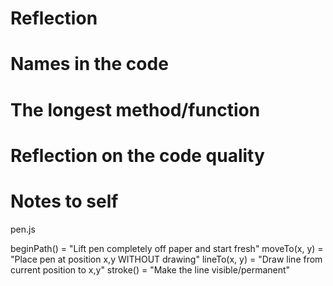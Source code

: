 # Reflection

# Names in the code

# The longest method/function

# Reflection on the code quality

# Notes to self

pen.js

beginPath() = "Lift pen completely off paper and start fresh"
moveTo(x, y) = "Place pen at position x,y WITHOUT drawing"
lineTo(x, y) = "Draw line from current position to x,y"
stroke() = "Make the line visible/permanent"